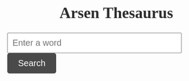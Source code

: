 <h1 style="font-family: Georgia; font-size: 36px; color: #2e2e2e; text-align: center;">Arsen Thesaurus</h1>
<input type="text" id="word-input" placeholder="Enter a word" style="padding: 10px; font-size: 20px; width: 80%;">
<button onclick="fetchThesaurus()" style="padding: 12px 25px; font-size: 20px; background-color: #4a4a4a; color: #fff; border: none; border-radius: 5px;">Search</button>

<ul id="synonyms-list" style="list-style-type: decimal; margin-left: 40px;"></ul>

<script>
function fetchThesaurus() {
    let word = document.getElementById('word-input').value.trim();
    if (word === '') {
        alert('Please enter a word.');
        return;
    }
    let url = `https://api.datamuse.com/words?rel_syn=${word}`;

    fetch(url)
        .then(response => response.json())
        .then(data => {
            let synonymList = document.getElementById('synonyms-list');
            synonymList.innerHTML = ''; 

            if (data.length === 0) {
                let listItem = document.createElement('li');
                listItem.textContent = 'No synonyms found.';
                synonymList.appendChild(listItem);
            } else {
                data.forEach((item, index) => {
                    let listItem = document.createElement('li');
                    listItem.textContent = `${index + 1}. ${item.word}`;
                    synonymList.appendChild(listItem);
                });
            }
        })
        .catch(error => {
            console.error('Error:', error);
            alert('An error occurred while fetching synonyms.');
        });
}
</script>
